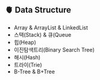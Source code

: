 ## 🫀 Data Structure

- Array & ArrayList & LinkedList
- 스택(Stack) & 큐(Queue
- 힙(Heap)
- 이진탐색트리(Binary Search Tree)
- 해시(Hash)
- 트라이(Trie)
- B-Tree & B+Tree
